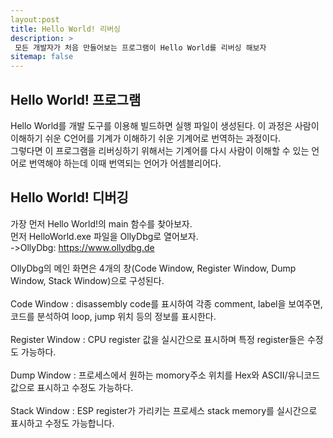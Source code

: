 ```yaml
---
layout:post
title: Hello World! 리버싱
description: >
 모든 개발자가 처음 만들어보는 프로그램이 Hello World를 리버싱 해보자
sitemap: false
---
```


## Hello World! 프로그램

Hello World를 개발 도구를 이용해 빌드하면 실행 파일이 생성된다. 이 과정은 사람이 이해하기 쉬운 C언어를 기계가 이해하기 쉬운 기계어로 번역하는 과정이다. <br>
그렇다면 이 프로그램을 리버싱하기 위해서는 기계어를 다시 사람이 이해할 수 있는 언어로 번역해야 하는데 이때 번역되는 언어가 어셈블리어다.

## Hello World! 디버깅

가장 먼저 Hello World!의 main 함수를 찾아보자.<br>
먼저 HelloWorld.exe 파일을 OllyDbg로 열어보자.<br>
->OllyDbg: <https://www.ollydbg.de>

OllyDbg의 메인 화면은 4개의 창(Code Window, Register Window, Dump Window, Stack Window)으로 구성된다.<br><br>
Code Window : disassembly code를 표시하여 각종 comment, label을 보여주면, 코드를 분석하여 loop, jump 위치 등의 정보를 표시한다.<br><br>
Register Window : CPU register 값을 실시간으로 표시하며 특정 register들은 수정도 가능하다.<br><br>
Dump Window : 프로세스에서 원하는 momory주소 위치를 Hex와 ASCII/유니코드 값으로 표시하고 수정도 가능하다.<br><br>
Stack Window : ESP register가 가리키는 프로세스 stack memory를 실시간으로 표시하고 수정도 가능합니다.<br><br>

